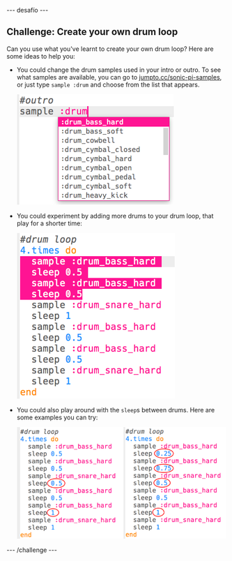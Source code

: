 \--- desafío \---

## Challenge: Create your own drum loop

Can you use what you've learnt to create your own drum loop? Here are some ideas to help you:

+ You could change the drum samples used in your intro or outro. To see what samples are available, you can go to [jumpto.cc/sonic-pi-samples](http://jumpto.cc/sonic-pi-samples), or just type `sample :drum` and choose from the list that appears.
    
    ![captura de pantalla](images/drum-outro-challenge.png)

+ You could experiment by adding more drums to your drum loop, that play for a shorter time:
    
    ![captura de pantalla](images/drum-beat-challenge-1.png)

+ You could also play around with the `sleep`s between drums. Here are some examples you can try:
    
    ![screenshot](images/drum-beat-challenge-2.png)

\--- /challenge \---